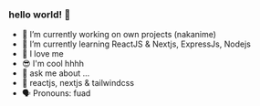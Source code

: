 ### hello world! 👋 

- 🔭 I’m currently working on own projects (nakanime) 
- 🌱 I’m currently learning ReactJS & Nextjs, ExpressJs, Nodejs 
- 🙌 I love me 
- 😎 I'm cool hhhh
- 💬 ask me about ...
- 💯 reactjs, nextjs & tailwindcss
- 🗣 Pronouns: fuad
<!--
**fsholehan/fsholehan** is a ✨ _special_ ✨ repository because its `README.md` (this file) appears on your GitHub profile.

Here are some ideas to get you started:

- 🔭 I’m currently working on own projects
- 🌱 I’m currently learning ReactJS
- 👯 I’m looking to collaborate on ...
- 🤔 I’m looking for help with ...
- 💬 Ask me about ...
- 📫 How to reach me: ...
- 😄 Pronouns: ...
- ⚡ Fun fact: ...
-->
